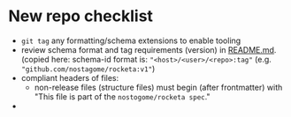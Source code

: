 # New repo checklist
 - `git tag` any formatting/schema extensions to enable tooling
 - review schema format and tag requirements (version) in [README.md](https://github.com/nostogome/rocketa).  (copied here: schema-id format is: `"<host>/<user>/<repo>:tag"` (e.g. `"github.com/nostagome/rocketa:v1"`)
 - compliant headers of files:
   - non-release files (structure files) must begin (after frontmatter) with "This file is part of the `nostogome/rocketa spec`."
 -  